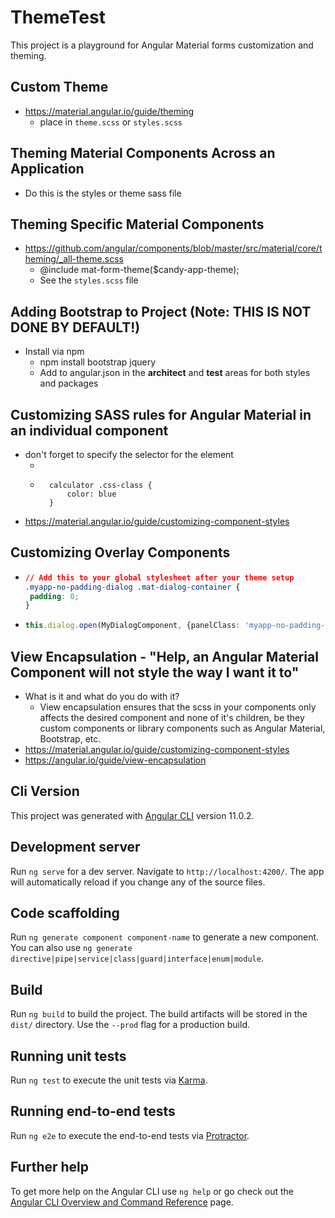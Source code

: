 # ThemeTest
This project is a playground for Angular Material forms customization and theming.

## Custom Theme
- https://material.angular.io/guide/theming
    -  place in `theme.scss` or `styles.scss`

## Theming Material Components Across an Application
- Do this is the styles or theme sass file

## Theming Specific Material Components
- https://github.com/angular/components/blob/master/src/material/core/theming/_all-theme.scss
    - @include mat-form-theme($candy-app-theme);
    - See the `styles.scss` file

## Adding Bootstrap to Project (Note: THIS IS NOT DONE BY DEFAULT!)
- Install via npm
    - npm install bootstrap jquery
    - Add to angular.json in the **architect** and **test** areas for both styles and packages

## Customizing SASS rules for Angular Material in an individual component
- don't forget to specify the selector for the element
    - <calculator> </calculator>
    - ```
        calculator .css-class { 
            color: blue
        }
      ```
- https://material.angular.io/guide/customizing-component-styles


## Customizing Overlay Components
- ```css
  // Add this to your global stylesheet after your theme setup
  .myapp-no-padding-dialog .mat-dialog-container {
   padding: 0;
  }
  ```
- ```typescript
  this.dialog.open(MyDialogComponent, {panelClass: 'myapp-no-padding-dialog'})
  ```

## View Encapsulation - "Help, an Angular Material Component will not style the way I want it to"
- What is it and what do you do with it?
    - View encapsulation ensures that the scss in your components only affects the desired component and none of it's children, be they custom components or library components such as Angular Material, Bootstrap, etc.
- https://material.angular.io/guide/customizing-component-styles
- https://angular.io/guide/view-encapsulation



## Cli Version

This project was generated with [Angular CLI](https://github.com/angular/angular-cli) version 11.0.2.

## Development server

Run `ng serve` for a dev server. Navigate to `http://localhost:4200/`. The app will automatically reload if you change any of the source files.

## Code scaffolding

Run `ng generate component component-name` to generate a new component. You can also use `ng generate directive|pipe|service|class|guard|interface|enum|module`.

## Build

Run `ng build` to build the project. The build artifacts will be stored in the `dist/` directory. Use the `--prod` flag for a production build.

## Running unit tests

Run `ng test` to execute the unit tests via [Karma](https://karma-runner.github.io).

## Running end-to-end tests

Run `ng e2e` to execute the end-to-end tests via [Protractor](http://www.protractortest.org/).

## Further help

To get more help on the Angular CLI use `ng help` or go check out the [Angular CLI Overview and Command Reference](https://angular.io/cli) page.
